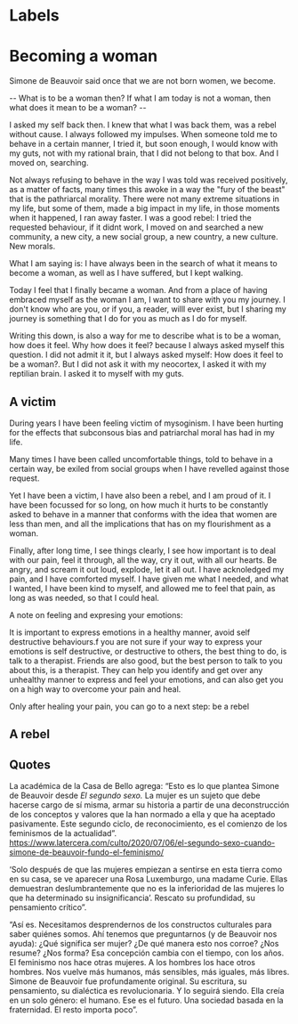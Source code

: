 # Labels



# Becoming a woman

Simone de Beauvoir said once that we are not born women, we become. 

-- What is to be a woman then? If what I am today is not a woman, then what does it mean to be a woman? --

I asked my self back then. I knew that what I was back them, was a rebel without cause. I always followed my impulses. When someone told me to behave in a certain manner, I tried it, but soon enough, I would know with my guts, not with my rational brain, that I did not belong to that box. And I moved on, searching.

Not always refusing to behave in the way I was told was received positively, as a matter of facts, many times this awoke in a way the "fury of the beast" that is the pathriarcal morality. There were not many extreme situations in my life, but some of them, made a big impact in my life, in those moments when it happened, I ran away faster. I was a good rebel: I tried the requested behaviour, if it didnt work, I moved on and searched a new community, a new city, a new social group, a new country, a new culture. New morals.

What I am saying is: I have always been in the search of what it means to become a woman, as well as I have suffered, but I kept walking.


Today I feel that I finally became a woman. And from a place of having embraced myself as the woman I am, I want to share with you my journey. I don't know who are you, or if you, a reader, willl ever exist, but I sharing my journey is something that I do for you as much as I do for myself.

Writing this down, is also a way for me to describe what is to be a woman, how does it feel. Why how does it feel? because I always asked myself this question. I did not admit it it, but I always asked myself: How does it feel to be a woman?. But I did not ask it with my neocortex, I asked it with my reptilian brain. I asked it to myself with my guts.



## A victim

During years I have been feeling victim of mysoginism. I have been hurting for the effects that subconsous bias and patriarchal moral has had in my life. 

Many times I have been called uncomfortable things, told to behave in a certain way, be exiled from social groups when I have revelled against those request.

Yet I have been a victim, I have also been a rebel, and I am proud of it. I have been focussed for so long, on how much it hurts to be constantly asked to behave in a manner that conforms with the idea that women are less than men, and all the implications that has on my flourishment as a woman.

Finally, after long time, I see things clearly, I see how important is to deal with our pain, feel it through, all the way, cry it out, with all our hearts. Be angry, and scream it out loud, explode, let it all out. I have acknoledged my pain, and I have comforted myself. I have given me what I needed, and what I wanted, I have been kind to myself, and allowed me to feel that pain, as long as was needed, so that I could heal.



A note on feeling and expresing your emotions:

It is important to express emotions in a healthy manner, avoid self destructive behaviours.f you are not sure if your way to express your emotions is self destructive, or destructive to others, the best thing to do, is talk to a therapist. Friends are also good, but the best person to talk to you about this, is a therapist. They can help you identify and get over any unhealthy manner to express and feel your emotions, and can also get you on a high way to overcome your pain and heal.



Only after healing your pain, you can go to a next step: be a rebel



## A rebel



## Quotes
La académica de la Casa de Bello agrega: “Esto es lo que plantea Simone de Beauvoir desde *El segundo sexo.* La mujer es un sujeto que debe hacerse cargo de sí misma, armar su historia a partir de una deconstrucción de los conceptos y valores que la han normado a ella y que ha aceptado pasivamente. Este segundo ciclo, de reconocimiento, es el comienzo de los feminismos de la actualidad”. https://www.latercera.com/culto/2020/07/06/el-segundo-sexo-cuando-simone-de-beauvoir-fundo-el-feminismo/

‘Solo después de que las mujeres empiezan a sentirse en esta tierra como en su casa, se ve aparecer una Rosa Luxemburgo, una madame Curie. Ellas demuestran deslumbrantemente que no es la inferioridad de las mujeres lo que ha determinado su insignificancia’. Rescato su profundidad, su pensamiento crítico”.



“Así es. Necesitamos desprendernos de los constructos culturales para saber quiénes somos. Ahí tenemos que preguntarnos (y de Beauvoir nos ayuda): ¿Qué significa ser mujer? ¿De qué manera esto nos corroe? ¿Nos resume? ¿Nos forma? Esa concepción cambia con el tiempo, con los años. El feminismo nos hace otras mujeres. A los hombres los hace otros hombres. Nos vuelve más humanos, más sensibles, más iguales, más libres. Simone de Beauvoir fue profundamente original. Su escritura, su pensamiento, su dialéctica es revolucionaria. Y lo seguirá siendo. Ella creía en un solo género: el humano. Ese es el futuro. Una sociedad basada en la fraternidad. El resto importa poco”.